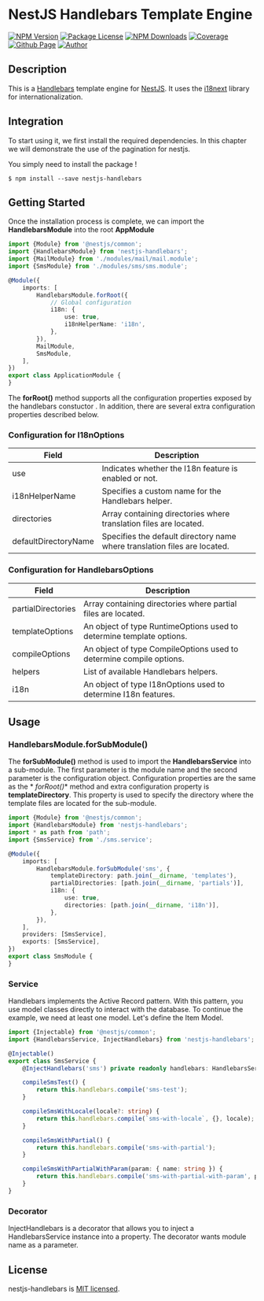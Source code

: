 # NestJS Handlebars Template Engine

<a href="https://www.npmjs.com/nestjs-handlebars" target="_blank">
<img src="https://img.shields.io/npm/v/nestjs-handlebars" alt="NPM Version" /></a>
<a href="https://www.npmjs.com/nestjs-handlebars" target="_blank">
<img src="https://img.shields.io/npm/l/nestjs-handlebars" alt="Package License" /></a>
<a href="https://www.npmjs.com/nestjs-handlebars" target="_blank">
<img src="https://img.shields.io/npm/dm/nestjs-handlebars" alt="NPM Downloads" /></a>
<a href="https://github.com/mahsumurebe/nestjs-handlebars" target="_blank">
<img src="https://s3.amazonaws.com/assets.coveralls.io/badges/coveralls_95.svg" alt="Coverage" /></a>
<a href="https://github.com/mahsumurebe/nestjs-handlebars"><img alt="Github Page" src="https://img.shields.io/badge/Github%20Page-nestjs--sequelize--pagination-yellow?style=flat-square&logo=github" /></a>
<a href="https://github.com/mahsumurebe"><img alt="Author" src="https://img.shields.io/badge/Author-Mahsum%20Urebe-blueviolet?style=flat-square&logo=appveyor" /></a>

## Description

This is a [Handlebars](https://handlebarsjs.com/) template engine for [NestJS](https://nestjs.com/). It uses
the [i18next](https://www.i18next.com/) library for internationalization.

## Integration

To start using it, we first install the required dependencies. In this chapter we will demonstrate the use of the
pagination for nestjs.

You simply need to install the package !

```shell
$ npm install --save nestjs-handlebars
```

## Getting Started

Once the installation process is complete, we can import the **HandlebarsModule** into the root **AppModule**

```ts
import {Module} from '@nestjs/common';
import {HandlebarsModule} from 'nestjs-handlebars';
import {MailModule} from './modules/mail/mail.module';
import {SmsModule} from './modules/sms/sms.module';

@Module({
    imports: [
        HandlebarsModule.forRoot({
            // Global configuration
            i18n: {
                use: true,
                i18nHelperName: 'i18n',
            },
        }),
        MailModule,
        SmsModule,
    ],
})
export class ApplicationModule {
}
```

The **forRoot()** method supports all the configuration properties exposed by the handlebars constuctor . In addition,
there are several extra configuration properties described below.

### Configuration for I18nOptions

| Field                | Description                                                               |
|----------------------|---------------------------------------------------------------------------|
| use                  | Indicates whether the I18n feature is enabled or not.                     |
| i18nHelperName       | Specifies a custom name for the Handlebars helper.                        |
| directories          | Array containing directories where translation files are located.         |
| defaultDirectoryName | Specifies the default directory name where translation files are located. |

### Configuration for HandlebarsOptions

| Field              | Description                                                          |
|--------------------|----------------------------------------------------------------------|
| partialDirectories | Array containing directories where partial files are located.        |
| templateOptions    | An object of type RuntimeOptions used to determine template options. |
| compileOptions     | An object of type CompileOptions used to determine compile options.  |
| helpers            | List of available Handlebars helpers.                                |
| i18n               | An object of type I18nOptions used to determine I18n features.       |

## Usage

### HandlebarsModule.forSubModule()

The **forSubModule()** method is used to import the **HandlebarsService** into a sub-module. The first parameter is the
module name and the second parameter is the configuration object. Configuration properties are the same as the *
*forRoot()** method and extra configuration property is **templateDirectory**. This property is used to specify the
directory where the template files are located for the sub-module.

```ts
import {Module} from '@nestjs/common';
import {HandlebarsModule} from 'nestjs-handlebars';
import * as path from 'path';
import {SmsService} from './sms.service';

@Module({
    imports: [
        HandlebarsModule.forSubModule('sms', {
            templateDirectory: path.join(__dirname, 'templates'),
            partialDirectories: [path.join(__dirname, 'partials')],
            i18n: {
                use: true,
                directories: [path.join(__dirname, 'i18n')],
            },
        }),
    ],
    providers: [SmsService],
    exports: [SmsService],
})
export class SmsModule {
}
```

### Service

Handlebars implements the Active Record pattern. With this pattern, you use model classes directly to interact with the
database. To continue the example, we need at least one model. Let's define the Item Model.

```ts
import {Injectable} from '@nestjs/common';
import {HandlebarsService, InjectHandlebars} from 'nestjs-handlebars';

@Injectable()
export class SmsService {
    @InjectHandlebars('sms') private readonly handlebars: HandlebarsService;

    compileSmsTest() {
        return this.handlebars.compile('sms-test');
    }

    compileSmsWithLocale(locale?: string) {
        return this.handlebars.compile(`sms-with-locale`, {}, locale);
    }

    compileSmsWithPartial() {
        return this.handlebars.compile('sms-with-partial');
    }

    compileSmsWithPartialWithParam(param: { name: string }) {
        return this.handlebars.compile('sms-with-partial-with-param', param);
    }
}
```

### Decorator

InjectHandlebars is a decorator that allows you to inject a HandlebarsService instance into a property. The decorator
wants module name as a parameter.

## License

nestjs-handlebars is [MIT licensed](./LICENSE).
